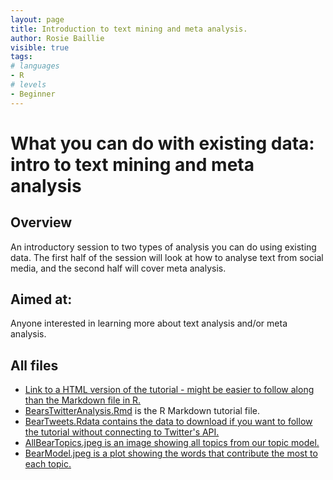 ```yaml
---
layout: page
title: Introduction to text mining and meta analysis.
author: Rosie Baillie
visible: true
tags:
# languages
- R
# levels
- Beginner
---
```


# What you can do with existing data: intro to text mining and meta analysis
## Overview
An introductory session to two types of analysis you can do using existing data. The first half of the session will look at how to analyse text from social media, and the second half will cover meta analysis. 

## Aimed at: 
Anyone interested in learning more about text analysis and/or meta analysis. 

## All files
<ul>
  <li><a href = "https://rpubs.com/RosieB/ASGTwitterTextTutorial">Link to a HTML version of the tutorial - might be easier to follow along than the Markdown file in R.</a></li>
  <li><a href = "https://github.com/AberdeenStudyGroup/studyGroup/blob/gh-pages/lessons/SG-T24-MetaAnalysis-TextAnalysis/BearsTwitterAnalysis.Rmd">BearsTwitterAnalysis.Rmd</a> is the R Markdown tutorial file.</li>
  <li><a href = "https://github.com/AberdeenStudyGroup/studyGroup/blob/gh-pages/lessons/SG-T24-MetaAnalysis-TextAnalysis/BearTweets.Rdata">BearTweets.Rdata contains the data to download if you want to follow the tutorial without connecting to Twitter's API.</a> </li>
  <li><a href = "https://github.com/AberdeenStudyGroup/studyGroup/blob/gh-pages/lessons/SG-T24-MetaAnalysis-TextAnalysis/AllBearTopics.jpeg">AllBearTopics.jpeg is an image showing all topics from our topic model. </a></li>
  <li><a href = "https://github.com/AberdeenStudyGroup/studyGroup/blob/gh-pages/lessons/SG-T24-MetaAnalysis-TextAnalysis/BearModel.jpeg">BearModel.jpeg is a plot showing the words that contribute the most to each topic. </a></li>
</ul>
